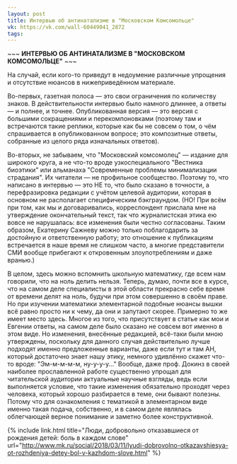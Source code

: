 ```yaml
---
layout: post
title: Интервью об антинатализме в "Московском Комсомольце"
vk: https://vk.com/wall-60449041_2872
tags:
---
```

\~\~\~ **ИНТЕРВЬЮ ОБ АНТИНАТАЛИЗМЕ В "МОСКОВСКОМ КОМСОМОЛЬЦЕ"** \~\~\~

На случай, если кого-то приведут в недоумение различные упрощения и отсутствие нюансов в нижеприведённом материале. 

Во-первых, газетная полоса — это свои ограничения по количеству знаков. В действительности интервью было намного длиннее, а ответы — и полнее, и точнее. Опубликованная версия — это версия с большими сокращениями и перекомпоновками (поэтому там и встречаются такие реплики, которые как бы не совсем о том, о чём спрашивается в опубликованном вопросе; это композитные ответы, собранные из целого ряда изначальных ответов). 

Во-вторых, не забываем, что "Московский комсомолец" — издание для широкого круга, а не что-то вроде узкоспециального "Вестника биоэтики" или альманаха "Современные проблемы минимализации страдания". Их читатели — не профильное сообщество. Поэтому то, что написано в интервью — это НЕ то, что было сказано в точности, а перефразировка редакции с учётом целевой аудитории, которая в основном не располагает специфическим бэкграундом. (НО! При всём при том, как мы и договаривались, корреспондент прислала мне на утверждение окончательный текст, так что журналистская этика ею вовсе не нарушалась: все изменения были честно согласованы. Таким образом, Екатерину Сажневу можно только поблагодарить за достойную и ответственную работу; это отношение к публикациям встречается в наше время не слишком часто, а многие представители СМИ вообще прибегают к откровенным злоупотреблениям и даже вранью.) 

В целом, здесь можно вспомнить школьную математику, где всем нам говорили, что на ноль делить нельзя. Теперь, думаю, почти все в курсе, что на самом деле специалисты в этой области прекрасно себе время от времени делят на ноль, будучи при этом совершенно в своём праве. Но при изучении математики элементарной подобные нюансы вышки всё равно просто ни к чему, да они и запутают скорее. Примерно то же имеет место здесь. Многое из того, что присутствует в статье как мои и Евгении ответы, на самом деле было сказано не совсем вот именно в этом виде. Но изменения, внесённые редакцией, всё-таки были мною утверждены, поскольку для данного случая действительно лучше подходят именно предложенные варианты, даже если тут и там АН, который достаточно знает нашу этику, немного удивлённо скажет что-то вроде: "Эм-м-м-м-м, ну-у-у-у..." Вообще, даже проф. Докинз в своей наиболее прославленной работе существенно упрощал для читательской аудитории актуальные научные взгляды, ведь если выполняется условие, что такие изменения обязательно проходят через человека, который хорошо разбирается в теме, они бывают полезны. Потому что для ознакомления с тематикой в элементарном виде именно такая подача, собственно, и в самом деле являлась облегчающей верное понимание и заметно более конструктивной.

{% include link.html title="Люди, добровольно отказавшиеся от рождения детей: боль в каждом слове" url="http://www.mk.ru/social/2018/03/11/lyudi-dobrovolno-otkazavshiesya-ot-rozhdeniya-detey-bol-v-kazhdom-slove.html" %}